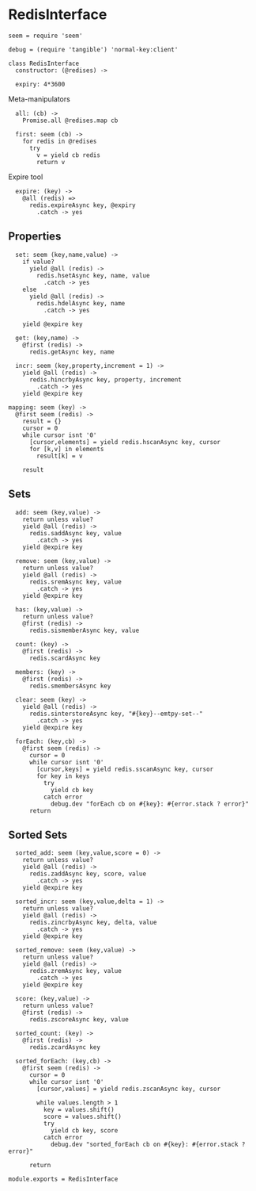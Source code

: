 RedisInterface
==============

    seem = require 'seem'

    debug = (require 'tangible') 'normal-key:client'

    class RedisInterface
      constructor: (@redises) ->

      expiry: 4*3600

Meta-manipulators

      all: (cb) ->
        Promise.all @redises.map cb

      first: seem (cb) ->
        for redis in @redises
          try
            v = yield cb redis
            return v

Expire tool

      expire: (key) ->
        @all (redis) =>
          redis.expireAsync key, @expiry
            .catch -> yes

Properties
----------

      set: seem (key,name,value) ->
        if value?
          yield @all (redis) ->
            redis.hsetAsync key, name, value
              .catch -> yes
        else
          yield @all (redis) ->
            redis.hdelAsync key, name
              .catch -> yes

        yield @expire key

      get: (key,name) ->
        @first (redis) ->
          redis.getAsync key, name

      incr: seem (key,property,increment = 1) ->
        yield @all (redis) ->
          redis.hincrbyAsync key, property, increment
            .catch -> yes
        yield @expire key

    mapping: seem (key) ->
      @first seem (redis) ->
        result = {}
        cursor = 0
        while cursor isnt '0'
          [cursor,elements] = yield redis.hscanAsync key, cursor
          for [k,v] in elements
            result[k] = v

        result

Sets
----

      add: seem (key,value) ->
        return unless value?
        yield @all (redis) ->
          redis.saddAsync key, value
            .catch -> yes
        yield @expire key

      remove: seem (key,value) ->
        return unless value?
        yield @all (redis) ->
          redis.sremAsync key, value
            .catch -> yes
        yield @expire key

      has: (key,value) ->
        return unless value?
        @first (redis) ->
          redis.sismemberAsync key, value

      count: (key) ->
        @first (redis) ->
          redis.scardAsync key

      members: (key) ->
        @first (redis) ->
          redis.smembersAsync key

      clear: seem (key) ->
        yield @all (redis) ->
          redis.sinterstoreAsync key, "#{key}--emtpy-set--"
            .catch -> yes
        yield @expire key

      forEach: (key,cb) ->
        @first seem (redis) ->
          cursor = 0
          while cursor isnt '0'
            [cursor,keys] = yield redis.sscanAsync key, cursor
            for key in keys
              try
                yield cb key
              catch error
                debug.dev "forEach cb on #{key}: #{error.stack ? error}"
          return

Sorted Sets
-----------

      sorted_add: seem (key,value,score = 0) ->
        return unless value?
        yield @all (redis) ->
          redis.zaddAsync key, score, value
            .catch -> yes
        yield @expire key

      sorted_incr: seem (key,value,delta = 1) ->
        return unless value?
        yield @all (redis) ->
          redis.zincrbyAsync key, delta, value
            .catch -> yes
        yield @expire key

      sorted_remove: seem (key,value) ->
        return unless value?
        yield @all (redis) ->
          redis.zremAsync key, value
            .catch -> yes
        yield @expire key

      score: (key,value) ->
        return unless value?
        @first (redis) ->
          redis.zscoreAsync key, value

      sorted_count: (key) ->
        @first (redis) ->
          redis.zcardAsync key

      sorted_forEach: (key,cb) ->
        @first seem (redis) ->
          cursor = 0
          while cursor isnt '0'
            [cursor,values] = yield redis.zscanAsync key, cursor

            while values.length > 1
              key = values.shift()
              score = values.shift()
              try
                yield cb key, score
              catch error
                debug.dev "sorted_forEach cb on #{key}: #{error.stack ? error}"

          return

    module.exports = RedisInterface
